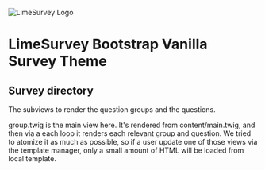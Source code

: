 ![LimeSurvey Logo](https://www.limesurvey.org/images/logos/logo_main.png)
# LimeSurvey Bootstrap Vanilla Survey Theme

## Survey directory
The subviews to render the question groups and the questions.

group.twig is the main view here. It's rendered from content/main.twig, and then via a each loop it renders each relevant group and question.
We tried to atomize it as much as possible, so if a user update one of those views via the template manager, only a small amount of HTML will be loaded from local template. 
